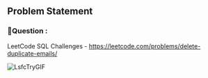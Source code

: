 ## Problem Statement

### 🎯Question : 

LeetCode SQL Challenges - https://leetcode.com/problems/delete-duplicate-emails/

![LsfcTryGIF](https://github.com/HeatTransfer/SQL_Mastery_Marathon/assets/53636141/3536263c-3323-4979-9a32-8f658bed81da)
